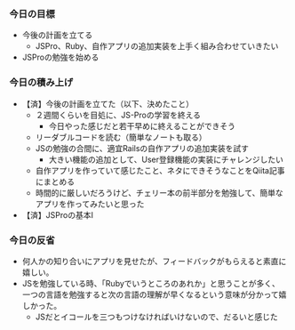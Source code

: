 ### 今日の目標
- 今後の計画を立てる
  - JSPro、Ruby、自作アプリの追加実装を上手く組み合わせていきたい
- JSProの勉強を始める

### 今日の積み上げ
- 【済】今後の計画を立てた（以下、決めたこと）
  - ２週間くらいを目処に、JS-Proの学習を終える
    - 今日やった感じだと若干早めに終えることができそう
  - リーダブルコードを読む（簡単なノートも取る）
  - JSの勉強の合間に、適宜Railsの自作アプリの追加実装を試す
    - 大きい機能の追加として、User登録機能の実装にチャレンジしたい
  - 自作アプリを作っていて感じたこと、ネタにできそうなことをQiita記事にまとめる
  - 時間的に厳しいだろうけど、チェリー本の前半部分を勉強して、簡単なアプリを作ってみたいと思った
- 【済】JSProの基本Ⅰ

### 今日の反省
- 何人かの知り合いにアプリを見せたが、フィードバックがもらえると素直に嬉しい。
- JSを勉強している時、「Rubyでいうところのあれか」と思うことが多く、  
  一つの言語を勉強すると次の言語の理解が早くなるという意味が分かって嬉しかった。
    - JSだとイコールを三つもつけなければいけないので、だるいと感じた

